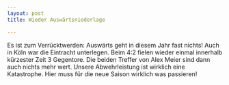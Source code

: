 ```yaml
---
layout: post
title: Wieder Auswärtsniederlage

---
```


Es ist zum Verrücktwerden: Auswärts geht in diesem Jahr fast nichts! Auch in Köln war die Eintracht unterlegen. Beim 4:2 fielen wieder einmal innerhalb kürzester Zeit 3 Gegentore. Die beiden Treffer von Alex Meier sind dann auch nichts mehr wert. Unsere Abwehrleistung ist wirklich eine Katastrophe. Hier muss für die neue Saison wirklich was passieren!


